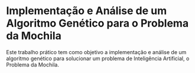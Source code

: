 # Implementação e Análise de um Algoritmo Genético para o Problema da Mochila

Este trabalho prático tem como objetivo a implementação e análise de um algoritmo genético para solucionar um problema de Inteligência Artificial, o Problema da Mochila.
